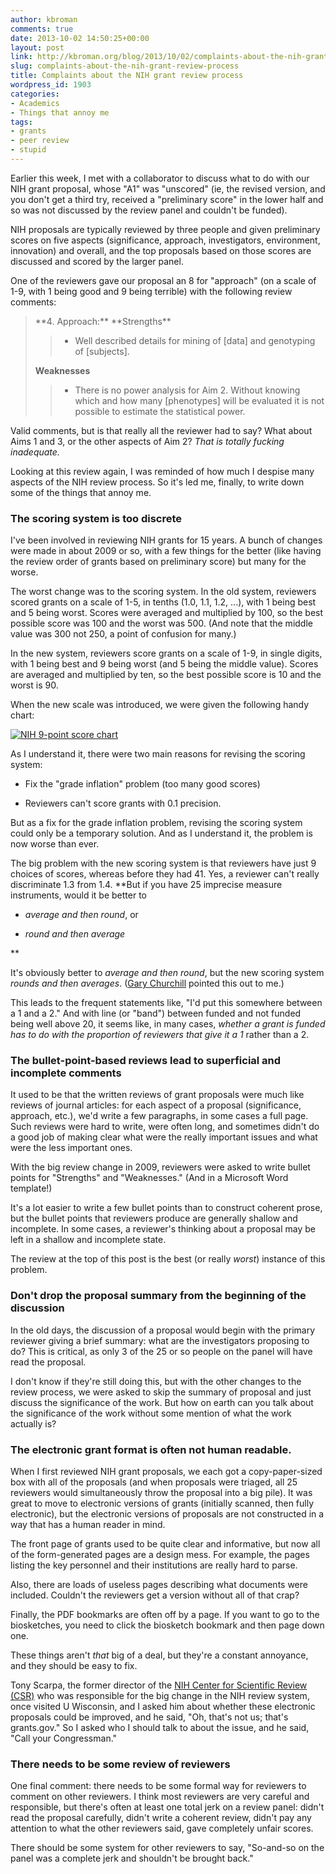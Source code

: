```yaml
---
author: kbroman
comments: true
date: 2013-10-02 14:50:25+00:00
layout: post
link: http://kbroman.org/blog/2013/10/02/complaints-about-the-nih-grant-review-process/
slug: complaints-about-the-nih-grant-review-process
title: Complaints about the NIH grant review process
wordpress_id: 1903
categories:
- Academics
- Things that annoy me
tags:
- grants
- peer review
- stupid
---
```


Earlier this week, I met with a collaborator to discuss what to do with our NIH grant proposal, whose "A1" was "unscored" (ie, the revised version, and you don't get a third try, received a "preliminary score" in the lower half and so was not discussed by the review panel and couldn't be funded).

NIH proposals are typically reviewed by three people and given preliminary scores on five aspects (significance, approach, investigators, environment, innovation) and overall, and the top proposals based on those scores are discussed and scored by the larger panel.

One of the reviewers gave our proposal an 8 for "approach" (on a scale of 1-9, with 1 being good and 9 being terrible) with the following review comments:



<blockquote>
**4. Approach:**
**Strengths**

> 
> 

>   * Well described details for mining of [data] and genotyping of [subjects].
> 

**Weaknesses**

> 
> 

>   * There is no power analysis for Aim 2. Without knowing which and how many [phenotypes] will be evaluated it is not possible to estimate the statistical power.
> 

</blockquote>



Valid comments, but is that really all the reviewer had to say? What about Aims 1 and 3, or the other aspects of Aim 2? _That is totally fucking inadequate._

Looking at this review again, I was reminded of how much I despise many aspects of the NIH review process. So it's led me, finally, to write down some of the things that annoy me.
<!-- more -->



### The scoring system is too discrete



I've been involved in reviewing NIH grants for 15 years. A bunch of changes were made in about 2009 or so, with a few things for the better (like having the review order of grants based on preliminary score) but many for the worse.

The worst change was to the scoring system. In the old system, reviewers scored grants on a scale of 1-5, in tenths (1.0, 1.1, 1.2, ...), with 1 being best and 5 being worst. Scores were averaged and multiplied by 100, so the best possible score was 100 and the worst was 500. (And note that the middle value was 300 not 250, a point of confusion for many.)

In the new system, reviewers score grants on a scale of 1-9, in single digits, with 1 being best and 9 being worst (and 5 being the middle value). Scores are averaged and multiplied by ten, so the best possible score is 10 and the worst is 90.

When the new scale was introduced, we were given the following handy chart:

[![NIH 9-point score chart](http://kbroman.files.wordpress.com/2013/10/nih_score_chart.png?w=300)](http://kbroman.files.wordpress.com/2013/10/nih_score_chart.png)

As I understand it, there were two main reasons for revising the scoring system:




  * Fix the "grade inflation" problem (too many good scores)


  * Reviewers can't score grants with 0.1 precision.



But as a fix for the grade inflation problem, revising the scoring system could only be a temporary solution. And as I understand it, the problem is now worse than ever.

The big problem with the new scoring system is that reviewers have just 9 choices of scores, whereas before they had 41. Yes, a reviewer can't really discriminate 1.3 from 1.4. **But if you have 25 imprecise measure instruments, would it be better to




  * _average and then round_, or


  * _round and then average_

**

It's obviously better to _average and then round_, but the new scoring system _rounds and then averages_. ([Gary Churchill](http://churchill.jax.org/about/churchill.shtml) pointed this out to me.)

This leads to the frequent statements like, "I'd put this somewhere between a 1 and a 2." And with line (or "band") between funded and not funded being well above 20, it seems like, in many cases, _whether a grant is funded has to do with the proportion of reviewers that give it a 1_ rather than a 2.



### The bullet-point-based reviews lead to superficial and incomplete comments



It used to be that the written reviews of grant proposals were much like reviews of journal articles: for each aspect of a proposal (significance, approach, etc.), we'd write a few paragraphs, in some cases a full page. Such reviews were hard to write, were often long, and sometimes didn't do a good job of making clear what were the really important issues and what were the less important ones.

With the big review change in 2009, reviewers were asked to write bullet points for "Strengths" and "Weaknesses." (And in a Microsoft Word template!)

It's a lot easier to write a few bullet points than to construct coherent prose, but the bullet points that reviewers produce are generally shallow and incomplete. In some cases, a reviewer's thinking about a proposal may be left in a shallow and incomplete state.

The review at the top of this post is the best (or really _worst_) instance of this problem.



### Don't drop the proposal summary from the beginning of the discussion



In the old days, the discussion of a proposal would begin with the primary reviewer giving a brief summary: what are the investigators proposing to do? This is critical, as only 3 of the 25 or so people on the panel will have read the proposal.

I don't know if they're still doing this, but with the other changes to the review process, we were asked to skip the summary of proposal and just discuss the significance of the work. But how on earth can you talk about the significance of the work without some mention of what the work actually is?



### The electronic grant format is often not human readable.



When I first reviewed NIH grant proposals, we each got a copy-paper-sized box with all of the proposals (and when proposals were triaged, all 25 reviewers would simultaneously throw the proposal into a big pile). It was great to move to electronic versions of grants (initially scanned, then fully electronic), but the electronic versions of proposals are not constructed in a way that has a human reader in mind.

The front page of grants used to be quite clear and informative, but now all of the form-generated pages are a design mess. For example, the pages listing the key personnel and their institutions are really hard to parse.

Also, there are loads of useless pages describing what documents were included. Couldn't the reviewers get a version without all of that crap?

Finally, the PDF bookmarks are often off by a page. If you want to go to the biosketches, you need to click the biosketch bookmark and then page down one.

These things aren't _that_ big of a deal, but they're a constant annoyance, and they should be easy to fix.

Tony Scarpa, the former director of the [NIH Center for Scientific Review (CSR)](http://public.csr.nih.gov/Pages/default.aspx) who was responsible for the big change in the NIH review system, once visited U Wisconsin, and I asked him about whether these electronic proposals could be improved, and he said, "Oh, that's not us; that's grants.gov." So I asked who I should talk to about the issue, and he said, "Call your Congressman."



### There needs to be some review of reviewers



One final comment: there needs to be some formal way for reviewers to comment on other reviewers. I think most reviewers are very careful and responsible, but there's often at least one total jerk on a review panel: didn't read the proposal carefully, didn't write a coherent review, didn't pay any attention to what the other reviewers said, gave completely unfair scores.

There should be some system for other reviewers to say, "So-and-so on the panel was a complete jerk and shouldn't be brought back."
